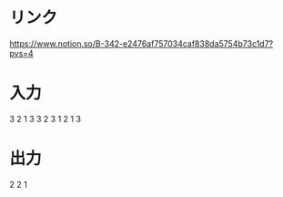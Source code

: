 # リンク
https://www.notion.so/B-342-e2476af757034caf838da5754b73c1d7?pvs=4

# 入力
3
2 1 3
3
2 3
1 2
1 3

# 出力
2
2
1
